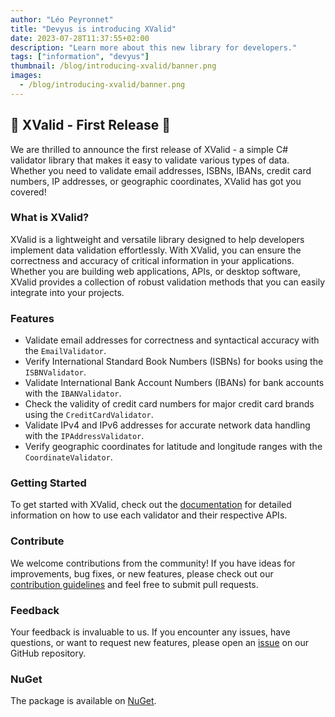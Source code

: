 ```yaml
---
author: "Léo Peyronnet"
title: "Devyus is introducing XValid"
date: 2023-07-28T11:37:55+02:00
description: "Learn more about this new library for developers."
tags: ["information", "devyus"]
thumbnail: /blog/introducing-xvalid/banner.png
images:
  - /blog/introducing-xvalid/banner.png
---
```


## 🎉 XValid - First Release 🎉

We are thrilled to announce the first release of XValid - a simple C# validator library that makes it easy to validate various types of data. Whether you need to validate email addresses, ISBNs, IBANs, credit card numbers, IP addresses, or geographic coordinates, XValid has got you covered!

### What is XValid?

XValid is a lightweight and versatile library designed to help developers implement data validation effortlessly. With XValid, you can ensure the correctness and accuracy of critical information in your applications. Whether you are building web applications, APIs, or desktop software, XValid provides a collection of robust validation methods that you can easily integrate into your projects.

### Features

- Validate email addresses for correctness and syntactical accuracy with the `EmailValidator`.
- Verify International Standard Book Numbers (ISBNs) for books using the `ISBNValidator`.
- Validate International Bank Account Numbers (IBANs) for bank accounts with the `IBANValidator`.
- Check the validity of credit card numbers for major credit card brands using the `CreditCardValidator`.
- Validate IPv4 and IPv6 addresses for accurate network data handling with the `IPAddressValidator`.
- Verify geographic coordinates for latitude and longitude ranges with the `CoordinateValidator`.

### Getting Started

To get started with XValid, check out the [documentation](https://dev.peyronnet.group/xvalid/) for detailed information on how to use each validator and their respective APIs.

### Contribute

We welcome contributions from the community! If you have ideas for improvements, bug fixes, or new features, please check out our [contribution guidelines](https://github.com/DevyusCode/XValid/blob/main/CONTRIBUTING.md) and feel free to submit pull requests.

### Feedback

Your feedback is invaluable to us. If you encounter any issues, have questions, or want to request new features, please open an [issue](https://github.com/DevyusCode/XValid/issues/new/choose) on our GitHub repository.

### NuGet

The package is available on [NuGet](https://www.nuget.org/packages/XValid).
